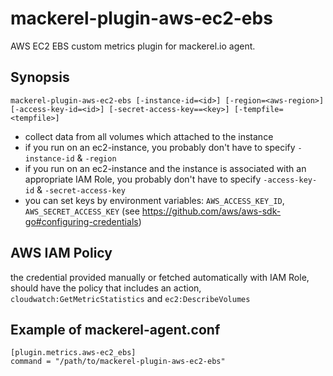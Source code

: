 mackerel-plugin-aws-ec2-ebs
=================================

AWS EC2 EBS custom metrics plugin for mackerel.io agent.

## Synopsis

```shell
mackerel-plugin-aws-ec2-ebs [-instance-id=<id>] [-region=<aws-region>] [-access-key-id=<id>] [-secret-access-key==<key>] [-tempfile=<tempfile>]
```
* collect data from all volumes which attached to the instance
* if you run on an ec2-instance, you probably don't have to specify `-instance-id` & `-region`
* if you run on an ec2-instance and the instance is associated with an appropriate IAM Role, you probably don't have to specify `-access-key-id` & `-secret-access-key`
* you can set keys by environment variables: `AWS_ACCESS_KEY_ID`, `AWS_SECRET_ACCESS_KEY` (see https://github.com/aws/aws-sdk-go#configuring-credentials)

## AWS IAM Policy
the credential provided manually or fetched automatically with IAM Role, should have the policy that includes an action, `cloudwatch:GetMetricStatistics` and `ec2:DescribeVolumes`

## Example of mackerel-agent.conf

```
[plugin.metrics.aws-ec2_ebs]
command = "/path/to/mackerel-plugin-aws-ec2-ebs"
```
